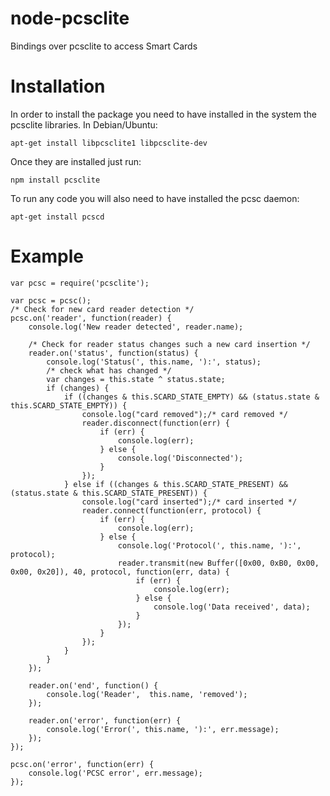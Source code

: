 node-pcsclite
=============

Bindings over pcsclite to access Smart Cards

Installation
============

In order to install the package you need to have installed in the system the
pcsclite libraries. In Debian/Ubuntu:

    apt-get install libpcsclite1 libpcsclite-dev

Once they are installed just run:

    npm install pcsclite

To run any code you will also need to have installed the pcsc daemon:

    apt-get install pcscd

Example
=======

    var pcsc = require('pcsclite');

    var pcsc = pcsc();
    /* Check for new card reader detection */
    pcsc.on('reader', function(reader) {
        console.log('New reader detected', reader.name);

        /* Check for reader status changes such a new card insertion */
        reader.on('status', function(status) {
            console.log('Status(', this.name, '):', status);
            /* check what has changed */
            var changes = this.state ^ status.state;
            if (changes) {
                if ((changes & this.SCARD_STATE_EMPTY) && (status.state & this.SCARD_STATE_EMPTY)) {
                    console.log("card removed");/* card removed */
                    reader.disconnect(function(err) {
                        if (err) {
                            console.log(err);
                        } else {
                            console.log('Disconnected');
                        }
                    });
                } else if ((changes & this.SCARD_STATE_PRESENT) && (status.state & this.SCARD_STATE_PRESENT)) {
                    console.log("card inserted");/* card inserted */
                    reader.connect(function(err, protocol) {
                        if (err) {
                            console.log(err);
                        } else {
                            console.log('Protocol(', this.name, '):', protocol);
                            reader.transmit(new Buffer([0x00, 0xB0, 0x00, 0x00, 0x20]), 40, protocol, function(err, data) {
                                if (err) {
                                    console.log(err);
                                } else {
                                    console.log('Data received', data);
                                }
                            });
                        }
                    });
                }
            }
        });

        reader.on('end', function() {
            console.log('Reader',  this.name, 'removed');
        });

        reader.on('error', function(err) {
            console.log('Error(', this.name, '):', err.message);
        });
    });

    pcsc.on('error', function(err) {
        console.log('PCSC error', err.message);
    });

